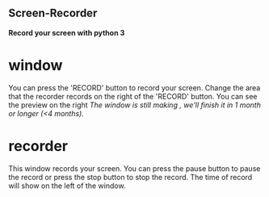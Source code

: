 ## Screen-Recorder
**Record your screen with python 3**

# window
You can press the 'RECORD' button to record your screen.
Change the area that the recorder records on the right of the 'RECORD' button. You can see the preview on the right
*The window is still making , we'll finish it in 1 month or longer (<4 months).*

# recorder
This window records your screen. You can press the pause button to pause the record or press the stop button to stop the record.
The time of record will show on the left of the window.
